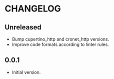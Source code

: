 # CHANGELOG

## Unreleased

- Bump cupertino_http and cronet_http versions.
- Improve code formats according to linter rules.

## 0.0.1

- Initial version.
